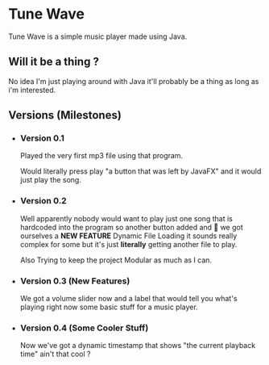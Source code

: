 # Tune Wave

Tune Wave is a simple music player made using Java.

## Will it be a thing ?

No idea I'm just playing around with Java it'll probably be a thing as long as i'm interested.




## Versions (Milestones)

- ### Version 0.1

    Played the very first mp3 file using that program.
    
    Would literally press play "a button that was left by JavaFX" and it would just play the song.

- ### Version 0.2
    Well apparently nobody would want to play just one song that is hardcoded into the program so another button added and 🥳 we got ourselves a **NEW FEATURE** Dynamic File Loading it sounds really complex for some but it's just **literally** getting another file to play.

    Also Trying to keep the project Modular as much as I can.
 - ### Version 0.3 (New Features)
    We got a volume slider now and a label that would tell you what's playing right now some basic stuff for a music player.

- ### Version 0.4 (Some Cooler Stuff)
    Now we've got a dynamic timestamp that shows "the current playback time" ain't that cool ?